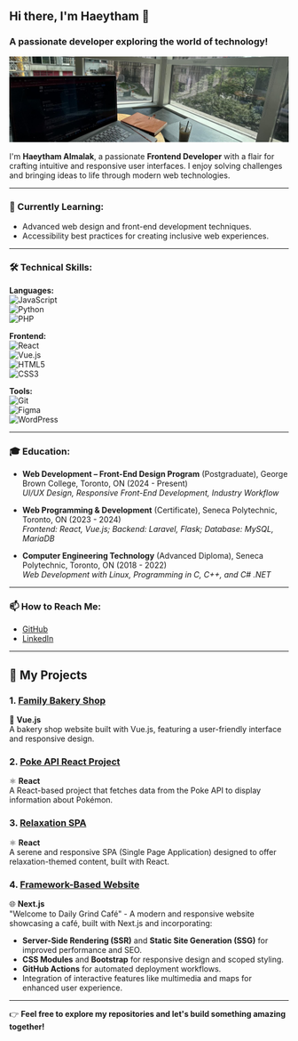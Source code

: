 ## Hi there, I'm Haeytham 👋  
### A passionate developer exploring the world of technology!
![Header Image](./Header.png)

I'm **Haeytham Almalak**, a passionate **Frontend Developer** with a flair for crafting intuitive and responsive user interfaces. I enjoy solving challenges and bringing ideas to life through modern web technologies.

---

### 🌱 Currently Learning:
- Advanced web design and front-end development techniques.
- Accessibility best practices for creating inclusive web experiences.

---

### 🛠 Technical Skills:
**Languages:**  
![JavaScript](https://img.shields.io/badge/-JavaScript-F7DF1E?logo=javascript&logoColor=black)  
![Python](https://img.shields.io/badge/-Python-3776AB?logo=python&logoColor=white)  
![PHP](https://img.shields.io/badge/-PHP-777BB4?logo=php&logoColor=white)

**Frontend:**  
![React](https://img.shields.io/badge/-React-61DAFB?logo=react&logoColor=black)  
![Vue.js](https://img.shields.io/badge/-Vue.js-4FC08D?logo=vue.js&logoColor=white)  
![HTML5](https://img.shields.io/badge/-HTML5-E34F26?logo=html5&logoColor=white)  
![CSS3](https://img.shields.io/badge/-CSS3-1572B6?logo=css3&logoColor=white)

**Tools:**  
![Git](https://img.shields.io/badge/-Git-F05032?logo=git&logoColor=white)  
![Figma](https://img.shields.io/badge/-Figma-F24E1E?logo=figma&logoColor=white)  
![WordPress](https://img.shields.io/badge/-WordPress-21759B?logo=wordpress&logoColor=white)

---

### 🎓 Education:
- **Web Development – Front-End Design Program** (Postgraduate), George Brown College, Toronto, ON (2024 - Present)  
  *UI/UX Design, Responsive Front-End Development, Industry Workflow*

- **Web Programming & Development** (Certificate), Seneca Polytechnic, Toronto, ON (2023 - 2024)  
  *Frontend: React, Vue.js; Backend: Laravel, Flask; Database: MySQL, MariaDB*

- **Computer Engineering Technology** (Advanced Diploma), Seneca Polytechnic, Toronto, ON (2018 - 2022)  
  *Web Development with Linux, Programming in C, C++, and C# .NET*

---

### 📫 How to Reach Me:
- [GitHub](https://github.com/haeythamM)  
- [LinkedIn](https://www.linkedin.com/in/haeytham/)

---

 ## 🚀 My Projects  

### 1. [Family Bakery Shop](https://family-bakery-shop-vue-js.vercel.app/)  
🔗 **Vue.js**  
A bakery shop website built with Vue.js, featuring a user-friendly interface and responsive design.  

### 2. [Poke API React Project](https://poke-api-react-project-alpha.vercel.app/)  
⚛️ **React**  
A React-based project that fetches data from the Poke API to display information about Pokémon.  

### 3. [Relaxation SPA](https://relaxation-spa-react-project.vercel.app/)  
⚛️ **React**  
A serene and responsive SPA (Single Page Application) designed to offer relaxation-themed content, built with React.  

### 4. [Framework-Based Website](https://haeythamm.github.io/framework-based-website-via-React/)  
🌐 **Next.js**  
"Welcome to Daily Grind Café" - A modern and responsive website showcasing a café, built with Next.js and incorporating:  
- **Server-Side Rendering (SSR)** and **Static Site Generation (SSG)** for improved performance and SEO.  
- **CSS Modules** and **Bootstrap** for responsive design and scoped styling.  
- **GitHub Actions** for automated deployment workflows.  
- Integration of interactive features like multimedia and maps for enhanced user experience.  

---

👉 **Feel free to explore my repositories and let's build something amazing together!**
